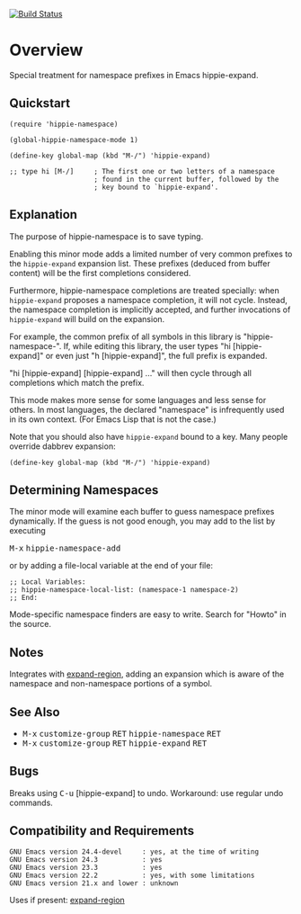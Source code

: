 [![Build Status](https://secure.travis-ci.org/rolandwalker/hippie-namespace.png?branch=master)](http://travis-ci.org/rolandwalker/hippie-namespace)

# Overview

Special treatment for namespace prefixes in Emacs hippie-expand.

## Quickstart

```elisp
(require 'hippie-namespace)
 
(global-hippie-namespace-mode 1)
 
(define-key global-map (kbd "M-/") 'hippie-expand)
 
;; type hi [M-/]     ; The first one or two letters of a namespace
                     ; found in the current buffer, followed by the
                     ; key bound to `hippie-expand'.
```

## Explanation

The purpose of hippie-namespace is to save typing.

Enabling this minor mode adds a limited number of very common
prefixes to the `hippie-expand` expansion list.  These prefixes
(deduced from buffer content) will be the first completions
considered.

Furthermore, hippie-namespace completions are treated specially:
when `hippie-expand` proposes a namespace completion, it will not
cycle.  Instead, the namespace completion is implicitly accepted,
and further invocations of `hippie-expand` will build on the
expansion.

For example, the common prefix of all symbols in this library is
"hippie-namespace-".  If, while editing this library, the user
types "hi [hippie-expand]" or even just "h [hippie-expand]",
the full prefix is expanded.

"hi [hippie-expand] [hippie-expand] ..." will then cycle through
all completions which match the prefix.

This mode makes more sense for some languages and less sense for
others.  In most languages, the declared "namespace" is
infrequently used in its own context.  (For Emacs Lisp that is
not the case.)

Note that you should also have `hippie-expand` bound to a key.
Many people override dabbrev expansion:

```elisp
(define-key global-map (kbd "M-/") 'hippie-expand)
```

## Determining Namespaces

The minor mode will examine each buffer to guess namespace prefixes
dynamically.  If the guess is not good enough, you may add to the
list by executing

<kbd>M-x</kbd> <kbd>hippie-namespace-add</kbd>

or by adding a file-local variable at the end of your file:

```elisp
;; Local Variables:
;; hippie-namespace-local-list: (namespace-1 namespace-2)
;; End:
```

Mode-specific namespace finders are easy to write.  Search for "Howto"
in the source.

## Notes

Integrates with [expand-region](http://github.com/magnars/expand-region.el), adding an expansion which is aware of the
namespace and non-namespace portions of a symbol.

## See Also

* <kbd>M-x</kbd> <kbd>customize-group</kbd> <kbd>RET</kbd> <kbd>hippie-namespace</kbd> <kbd>RET</kbd>
* <kbd>M-x</kbd> <kbd>customize-group</kbd> <kbd>RET</kbd> <kbd>hippie-expand</kbd> <kbd>RET</kbd>

## Bugs

Breaks using <kbd>C-u</kbd> [hippie-expand] to undo. Workaround: use
regular undo commands.

## Compatibility and Requirements

	GNU Emacs version 24.4-devel     : yes, at the time of writing
	GNU Emacs version 24.3           : yes
	GNU Emacs version 23.3           : yes
	GNU Emacs version 22.2           : yes, with some limitations
	GNU Emacs version 21.x and lower : unknown

Uses if present: [expand-region](http://github.com/magnars/expand-region.el)
